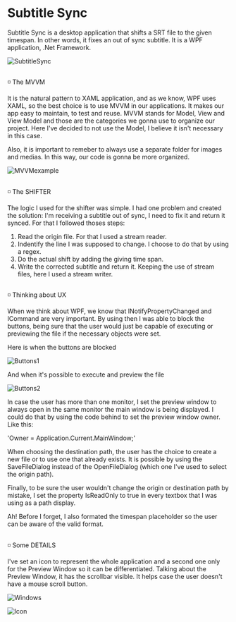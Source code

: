 # Subtitle Sync
Subtitle Sync is a desktop application that shifts a SRT file to the given timespan. In other words, it fixes an out of sync subtitle. It is a WPF application, .Net Framework. 

![SubtitleSync](https://media.discordapp.net/attachments/941386143168098406/951508313177227264/Untitlsdfsdfed.png)

## 

◽ The MVVM 

It is the natural pattern to XAML application, and as we know, WPF uses XAML, so the best choice is to use MVVM in our applications. It makes our app easy to maintain, to test and reuse. MVVM stands for Model, View and View Model and those are the categories we gonna use to organize our project. Here I've decided to not use the Model, I believe it isn't necessary in this case. 

Also, it is important to remeber to always use a separate folder for images and medias. In this way, our code is gonna be more organized. 

![MVVMexample](https://media.discordapp.net/attachments/941386143168098406/951577718191980564/Untitlesdasdd.png)

## 

◽ The SHIFTER 

The logic I used for the shifter was simple. I had one problem and created the solution: I'm receiving a subtitle out of sync, I need to fix it and return it synced. For that I followed thoses steps: 

1. Read the origin file. For that I used a stream reader. 
2. Indentify the line I was supposed to change. I choose to do that by using a regex. 
3. Do the actual shift by adding the giving time span. 
4. Write the corrected subtitle and return it. Keeping the use of stream files, here I used a stream writer. 

##  

◽ Thinking about UX  

When we think about WPF, we know that INotifyPropertyChanged and ICommand are very important. By using then I was able to block the buttons, being sure that the user would just be capable of executing or previewing the file if the necessary objects were set. 

Here is when the buttons are blocked

![Buttons1](https://media.discordapp.net/attachments/941386143168098406/951585075022139472/Untitlasdasdesdasdd.png)

And when it's possible to execute and preview the file 

![Buttons2](https://media.discordapp.net/attachments/941386143168098406/951585074820833340/Untitlasdasdessdasdd.png)

In case the user has more than one monitor, I set the preview window to always open in the same monitor the main window is being displayed. I could do that by using the code behind to set the preview window owner. Like this: 

'Owner = Application.Current.MainWindow;' 

When choosing the destination path, the user has the choice to create a new file or to use one that already exists. It is possible by using the SaveFileDialog instead of the OpenFileDialog (which one I've used to select the origin path). 

Finally, to be sure the user wouldn't change the origin or destination path by mistake, I set the property IsReadOnly to true in every textbox that I was using as a path display. 

Ah! Before I forget, I also formated the timespan placeholder so the user can be aware of the valid format. 

##  

◽ Some DETAILS 

I've set an icon to represent the whole application and a second one only for the Preview Window so it can be differentiated. Talking about the Preview Window, it has the scrollbar visible. It helps case the user doesn't have a mouse scroll button.  

![Windows](https://media.discordapp.net/attachments/941386143168098406/951875052188631120/Untitleasdasdd.png)

![Icon](https://media.discordapp.net/attachments/941386143168098406/951875051853054042/Untitleasdaasdsdd.png)

